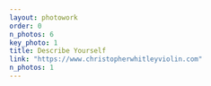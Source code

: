 ```yaml
---
layout: photowork
order: 0
n_photos: 6
key_photo: 1
title: Describe Yourself
link: "https://www.christopherwhitleyviolin.com"
n_photos: 1
---
```


